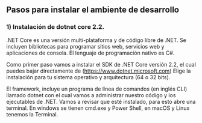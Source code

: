 ## Pasos para instalar el ambiente de desarrollo

### 1) Instalación de dotnet core 2.2.

.NET Core es una versión multi-plataforma y de código libre de .NET. Se incluyen bibliotecas para programar sitios web, servicios web y aplicaciones de consola. El lenguaje de programación nativo es C#.

Como primer paso vamos a instalar el SDK de .NET Core versión 2.2, el cual puedes bajar directamente de (https://www.dotnet.microsoft.com) Elige la instalación para tu sistema operativo y arquitectura (64 o 32 bits).

El framework, incluye un programa de línea de comandos (en inglés CLI) llamado dotnet con el cual vamos a administrar nuestro código y los ejecutables de .NET. Vamos a revisar que esté instalado, para esto abre una terminal. En windows se tienen cmd.exe y Power Shell, en macOS y Linux tenemos la Terminal.

